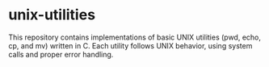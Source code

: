 # unix-utilities
This repository contains implementations of basic UNIX utilities (pwd, echo, cp, and mv) written in C. Each utility follows UNIX behavior, using system calls and proper error handling.

